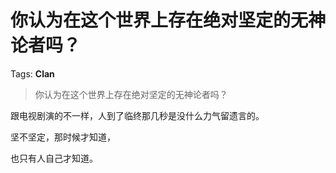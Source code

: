 # 你认为在这个世界上存在绝对坚定的无神论者吗？

Tags: **Clan**

> 你认为在这个世界上存在绝对坚定的无神论者吗？

跟电视剧演的不一样，人到了临终那几秒是没什么力气留遗言的。

坚不坚定，那时候才知道，

也只有人自己才知道。



